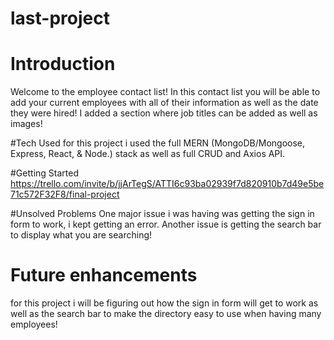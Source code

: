 # last-project

# Introduction
Welcome to the employee contact list! In this contact list you will be able to add your current employees with all of their information as well as the date they were hired! I added a section where job titles can be added as well as images!

#Tech Used
for this project i used the full MERN (MongoDB/Mongoose, Express, React, & Node.) stack as well as full CRUD and Axios API.

#Getting Started
https://trello.com/invite/b/jjArTegS/ATTI6c93ba02939f7d820910b7d49e5be71c572F32F8/final-project

#Unsolved Problems
One major issue i was having was getting the sign in form to work, i kept getting an error.
Another issue is getting the search bar to display what you are searching!

# Future enhancements
for this project i will be figuring out how the sign in form will get to work as well as the search bar to make the directory easy to use when having many employees!


